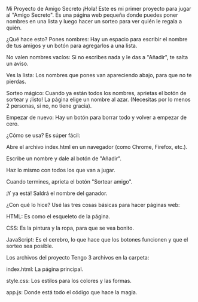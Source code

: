 Mi Proyecto de Amigo Secreto 
¡Hola! Este es mi primer proyecto para jugar al "Amigo Secreto". Es una página web pequeña donde puedes poner nombres en una lista y luego hacer un sorteo para ver quién le regala a quién.

¿Qué hace esto?
Pones nombres: Hay un espacio para escribir el nombre de tus amigos y un botón para agregarlos a una lista.

No valen nombres vacíos: Si no escribes nada y le das a "Añadir", te salta un aviso.

Ves la lista: Los nombres que pones van apareciendo abajo, para que no te pierdas.

Sorteo mágico: Cuando ya están todos los nombres, aprietas el botón de sortear y ¡listo! La página elige un nombre al azar. (Necesitas por lo menos 2 personas, si no, no tiene gracia).

Empezar de nuevo: Hay un botón para borrar todo y volver a empezar de cero.

¿Cómo se usa?
Es súper fácil:

Abre el archivo index.html en un navegador (como Chrome, Firefox, etc.).

Escribe un nombre y dale al botón de "Añadir".

Haz lo mismo con todos los que van a jugar.

Cuando termines, aprieta el botón "Sortear amigo".

¡Y ya está! Saldrá el nombre del ganador.

¿Con qué lo hice?
Usé las tres cosas básicas para hacer páginas web:

HTML: Es como el esqueleto de la página.

CSS: Es la pintura y la ropa, para que se vea bonito.

JavaScript: Es el cerebro, lo que hace que los botones funcionen y que el sorteo sea posible.

Los archivos del proyecto
Tengo 3 archivos en la carpeta:

index.html: La página principal.

style.css: Los estilos para los colores y las formas.

app.js: Donde está todo el código que hace la magia.